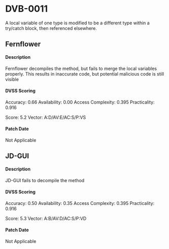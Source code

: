 # DVB-0011
A local variable of one type is modified to be a different type within a try/catch block, then referenced elsewhere.

##  Fernflower
#### Description
Fernflower decompiles the method, but fails to merge the local variables properly. This results in inaccurate code, but potential malicious code is still visible

#### DVSS Scoring
Accuracy: 0.66
Availability: 0.00
Access Complexity: 0.395
Practicality: 0.916

Score: 5.2
Vector: A:D/AV:E/AC:S/P:VS

#### Patch Date
Not Applicable

##  JD-GUI
#### Description
JD-GUI fails to decompile the method

#### DVSS Scoring
Accuracy: 0.50
Availability: 0.35
Access Complexity: 0.395
Practicality: 0.916

Score: 5.3
Vector: A:B/AV:D/AC:S/P:VD

#### Patch Date
Not Applicable
